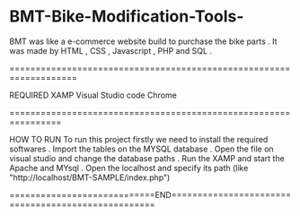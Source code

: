# BMT-Bike-Modification-Tools-

BMT was like a e-commerce website build to purchase the bike parts .
It was made by HTML , CSS , Javascript , PHP and SQL .

===================================================================

REQUIRED 
XAMP 
Visual Studio code
Chrome

================================================================

HOW TO RUN
To run this project firstly we need to install the required softwares .
Import the tables on the MYSQL database .
Open the file on visual studio and change the database paths .
Run the XAMP and start the Apache and MYsql .
Open the localhost and specify its path (like "http://localhost/BMT-SAMPLE/index.php")

============================END===================================================
